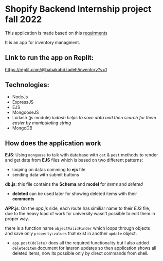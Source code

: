 # Shopify Backend Internship project fall 2022

This application is made based on this [requirments](https://docs.google.com/document/d/19WMSrMWsiB2itu9nUscfilNJTQlFXmTQpi-Q9-CHRbg/edit?usp=sharing)

It is an app for inventory managment.
## Link to run the app on Replit:
https://replit.com/@babakabdzadeh/inventory?v=1



## Technologies:

- NodeJs
- ExpressJS
- EJS
- MongooseJS
- Lodash (js module)
      *lodash helps to save data and then search for them easier by manipulating string*
- MongoDB


## How does the application work

**EJS**: 
Using `mongoose` to talk with database with `get` & `post` methods to render and get data from **EJS** files which is based on two different patterns: 
- looping on datas comming to **ejs** file
- sending data with submit buttons

**db.js**:
this file contains the **Schema** and **model** for *items* and *deleted*

- **deleted** can be used later for showing deleted items with their **comments**


**APP.js**:
On the *app.js* side, each route has similiar name to their *EJS* file, due to the heavy load of work for university wasn't possible to edit them in proper way.

there is a function name `objectValidFinder` which loops through objects and save only `property:values` that exist in another `update` object.

- `app.post(delete)` does all the required functionality but I also added `deletedItem` document for lateron updates so then application shows all deleted items, now its possible only by direct commands from shell.



